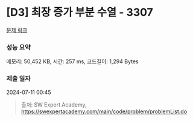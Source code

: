 # [D3] 최장 증가 부분 수열 - 3307 

[문제 링크](https://swexpertacademy.com/main/code/problem/problemDetail.do?contestProbId=AWBOKg-a6l0DFAWr) 

### 성능 요약

메모리: 50,452 KB, 시간: 257 ms, 코드길이: 1,294 Bytes

### 제출 일자

2024-07-11 00:45



> 출처: SW Expert Academy, https://swexpertacademy.com/main/code/problem/problemList.do